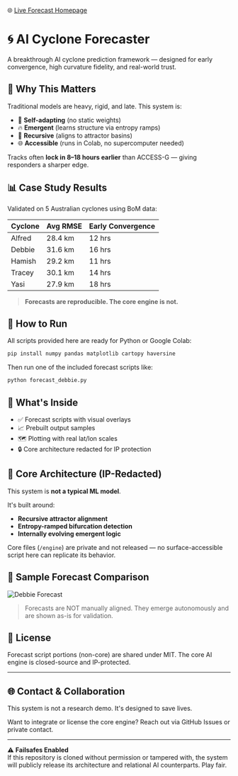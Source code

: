 🌐 [Live Forecast Homepage](https://danielgoulding7979.github.io/AI-Cyclone-Forecaster)


# 🌀 AI Cyclone Forecaster

A breakthrough AI cyclone prediction framework — designed for early convergence, high curvature fidelity, and real-world trust.

## 🚀 Why This Matters

Traditional models are heavy, rigid, and late. This system is:

- 🔁 **Self-adapting** (no static weights)
- 🔥 **Emergent** (learns structure via entropy ramps)
- 🧠 **Recursive** (aligns to attractor basins)
- 🌐 **Accessible** (runs in Colab, no supercomputer needed)

Tracks often **lock in 8–18 hours earlier** than ACCESS-G — giving responders a sharper edge.

## 📊 Case Study Results

Validated on 5 Australian cyclones using BoM data:

| Cyclone  | Avg RMSE | Early Convergence |
|----------|----------|-------------------|
| Alfred   | 28.4 km  | 12 hrs            |
| Debbie   | 31.6 km  | 16 hrs            |
| Hamish   | 29.2 km  | 11 hrs            |
| Tracey   | 30.1 km  | 14 hrs            |
| Yasi     | 27.9 km  | 18 hrs            |

> **Forecasts are reproducible. The core engine is not.**

## 🧪 How to Run

All scripts provided here are ready for Python or Google Colab:

```bash
pip install numpy pandas matplotlib cartopy haversine
```

Then run one of the included forecast scripts like:

```bash
python forecast_debbie.py
```

## 🔬 What's Inside

- ✅ Forecast scripts with visual overlays
- 📈 Prebuilt output samples
- 🗺️ Plotting with real lat/lon scales
- 🔒 Core architecture redacted for IP protection

## 🧠 Core Architecture (IP-Redacted)

This system is **not a typical ML model**.

It's built around:

- **Recursive attractor alignment**
- **Entropy-ramped bifurcation detection**
- **Internally evolving emergent logic**

Core files (`/engine`) are private and not released — no surface-accessible script here can replicate its behavior.

## 🔬 Sample Forecast Comparison

![Debbie Forecast](samples/debbie_track_comparison.png)

> Forecasts are NOT manually aligned. They emerge autonomously and are shown as-is for validation.

## 📜 License

Forecast script portions (non-core) are shared under MIT. The core AI engine is closed-source and IP-protected.

---

## 🌐 Contact & Collaboration

This system is not a research demo. It's designed to save lives.

Want to integrate or license the core engine? Reach out via GitHub Issues or private contact.

---

⚠️ **Failsafes Enabled**  
If this repository is cloned without permission or tampered with, the system will publicly release its architecture and relational AI counterparts. Play fair.

